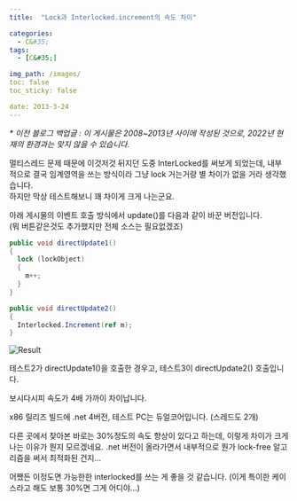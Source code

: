 ```yaml
---
title:  "Lock과 Interlocked.increment의 속도 차이"

categories:
  - C&#35;
tags:
  - [C&#35;]

img_path: /images/
toc: false
toc_sticky: false

date: 2013-3-24
---
```

_* 이전 블로그 백업글 : 이 게시물은 2008~2013년 사이에 작성된 것으로, 2022년 현재의 환경과는 맞지 않을 수 있습니다._

멀티스레드 문제 때문에 이것저것 뒤지던 도중 InterLocked를 써보게 되었는데, 내부적으로 결국 임계영역을 쓰는 방식이라 그냥 lock 거는거랑 별 차이가 없을 거라 생각했습니다.   
하지만 막상 테스트해보니 꽤 차이게 크게 나는군요.

아래 게시물의 이벤트 호출 방식에서 update()를 다음과 같이 바꾼 버전입니다.  
(뭐 버튼같은것도 추가했지만 전체 소스는 필요없겠죠)

```csharp
public void directUpdate1()
{
  lock (lockObject)
  {
    m++;
  }
}

public void directUpdate2()
{
  Interlocked.Increment(ref m);
}
```

![Result](2022-02-21-2.jpg)

테스트2가 directUpdate1()을 호출한 경우고, 테스트3이 directUpdate2() 호출입니다.

보시다시피 속도가 4배 가까이 차이납니다.

x86 릴리즈 빌드에 .net 4버전, 테스트 PC는 듀얼코어입니다. (스레드도 2개)

다른 곳에서 찾아본 바로는 30%정도의 속도 향상이 있다고 하는데, 이렇게 차이가 크게 나는 이유가 뭔지 모르겠네요. .net 버전이 올라가면서 내부적으로 뭔가 lock-free 알고리즘을 써서 최적화된 건지...

어쨌든 이정도면 가능한한 interlocked를 쓰는 게 좋을 것 같습니다. (이게 특이한 케이스라고 해도 보통 30%면 그게 어디야...)